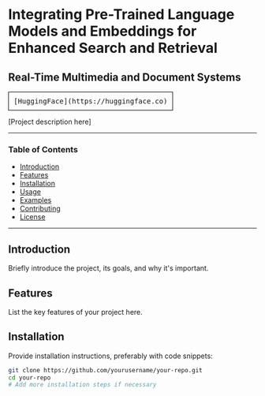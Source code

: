 # Integrating Pre-Trained Language Models and Embeddings for Enhanced Search and Retrieval
## Real-Time Multimedia and Document Systems




<kbd>
  <div style="border: 1px solid #000; padding: 10px; display: inline-block;">
    [HuggingFace](https://huggingface.co)
  </div>
</kbd>




[Project description here]


---

### Table of Contents
- [Introduction](#introduction)
- [Features](#features)
- [Installation](#installation)
- [Usage](#usage)
- [Examples](#examples)
- [Contributing](#contributing)
- [License](#license)

---

## Introduction

Briefly introduce the project, its goals, and why it's important.

## Features

List the key features of your project here.

## Installation

Provide installation instructions, preferably with code snippets:

```bash
git clone https://github.com/yourusername/your-repo.git
cd your-repo
# Add more installation steps if necessary

